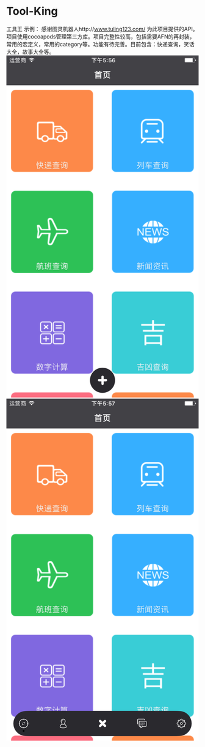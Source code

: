 # Tool-King
工具王
示例：
感谢图灵机器人http://www.tuling123.com/
为此项目提供的API。
项目使用cocoapods管理第三方库。项目完整性较高，包括需要AFN的再封装，常用的宏定义，常用的category等。功能有待完善。目前包含：快递查询，笑话大全，故事大全等。
![image](https://github.com/FengziXiao/Tool-King/blob/master/Simulator%20Screen%20Shot%202017%E5%B9%B48%E6%9C%885%E6%97%A5%2017.56.59.png)
![image](https://github.com/FengziXiao/Tool-King/blob/master/Simulator%20Screen%20Shot%202017%E5%B9%B48%E6%9C%885%E6%97%A5%2017.57.03.png)
